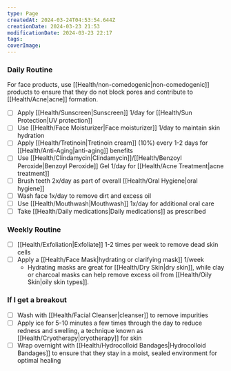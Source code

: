 ```yaml
---
type: Page
createdAt: 2024-03-24T04:53:54.644Z
creationDate: 2024-03-23 21:53
modificationDate: 2024-03-23 22:17
tags: 
coverImage:
---
```



### Daily Routine

For face products, use [[Health/non-comedogenic|non-comedogenic]] products to ensure that they do not block pores and contribute to [[Health/Acne|acne]] formation.

- [ ] Apply [[Health/Sunscreen|Sunscreen]] 1/day for [[Health/Sun Protection|UV protection]]
- [ ] Use [[Health/Face Moisturizer|Face moisturizer]] 1/day to maintain skin hydration
- [ ] Apply [[Health/Tretinoin|Tretinoin cream]] (10%) every 1-2 days for [[Health/Anti-Aging|anti-aging]] benefits
- [ ] Use [[Health/Clindamycin|Clindamycin]]/[[Health/Benzoyl Peroxide|Benzoyl Peroxide]] Gel 1/day for [[Health/Acne Treatment|acne treatment]]
- [ ] Brush teeth 2x/day as part of overall [[Health/Oral Hygiene|oral hygiene]]
- [ ] Wash face 1x/day to remove dirt and excess oil
- [ ] Use [[Health/Mouthwash|Mouthwash]] 1x/day for additional oral care
- [ ] Take [[Health/Daily medications|Daily medications]] as prescribed

### Weekly Routine

- [ ] [[Health/Exfoliation|Exfoliate]] 1-2 times per week to remove dead skin cells
- [ ] Apply a [[Health/Face Mask|hydrating or clarifying mask]] 1/week
	-  Hydrating masks are great for [[Health/Dry Skin|dry skin]], while clay or charcoal masks can help remove excess oil from [[Health/Oily Skin|oily skin types]].

### If I get a breakout

- [ ] Wash with [[Health/Facial Cleanser|cleanser]] to remove impurities
- [ ] Apply ice for 5-10 minutes a few times through the day to reduce redness and swelling, a technique known as [[Health/Cryotherapy|cryotherapy]] for skin
- [ ] Wrap overnight with [[Health/Hydrocolloid Bandages|Hydrocolloid Bandages]] to ensure that they stay in a moist, sealed environment for optimal healing
